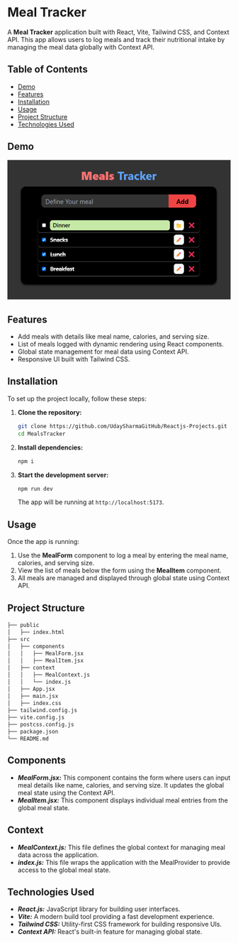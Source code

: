 # Meal Tracker

A **Meal Tracker** application built with React, Vite, Tailwind CSS, and Context API. This app allows users to log meals and track their nutritional intake by managing the meal data globally with Context API.

## Table of Contents

- [Demo](#demo)
- [Features](#features)
- [Installation](#installation)
- [Usage](#usage)
- [Project Structure](#project-structure)
- [Technologies Used](#technologies-used)

## Demo

![alt](public/image.png)

## Features

- Add meals with details like meal name, calories, and serving size.
- List of meals logged with dynamic rendering using React components.
- Global state management for meal data using Context API.
- Responsive UI built with Tailwind CSS.

## Installation

To set up the project locally, follow these steps:

1. **Clone the repository:**

    ```bash
    git clone https://github.com/UdaySharmaGitHub/Reactjs-Projects.git
    cd MealsTracker
    ```

2. **Install dependencies:**

    ```bash
    npm i
    ```

3. **Start the development server:**

    ```bash
    npm run dev
    ```

    The app will be running at `http://localhost:5173`.

## Usage

Once the app is running:

1. Use the **MealForm** component to log a meal by entering the meal name, calories, and serving size.
2. View the list of meals below the form using the **MealItem** component.
3. All meals are managed and displayed through global state using Context API.

## Project Structure

```plaintext
├── public
│   ├── index.html
├── src
│   ├── components
│   │   ├── MealForm.jsx
│   │   ├── MealItem.jsx
│   ├── context
│   │   ├── MealContext.js
│   │   └── index.js
│   ├── App.jsx
│   ├── main.jsx
│   ├── index.css
├── tailwind.config.js
├── vite.config.js
├── postcss.config.js
├── package.json
└── README.md
```
## Components
- ***MealForm.jsx:*** This component contains the form where users can input meal details like name, calories, and serving size. It updates the global meal state using the Context API.
- ***MealItem.jsx:*** This component displays individual meal entries from the global meal state.

## Context
- ***MealContext.js:*** This file defines the global context for managing meal data across the application.
- ***index.js:*** This file wraps the application with the MealProvider to provide access to the global meal state.

## Technologies Used
- ***React.js:*** JavaScript library for building user interfaces.
- ***Vite:*** A modern build tool providing a fast development experience.
- ***Tailwind CSS:*** Utility-first CSS framework for building responsive UIs.
- ***Context API:*** React's built-in feature for managing global state.